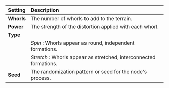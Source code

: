 | Setting    | Description                                                        |
| :--------- | :----------------------------------------------------------------- |
| **Whorls** | The number of whorls to add to the terrain.                        |
| **Power**  | The strength of the distortion applied with each whorl.            |
| **Type**   |                                                                    |
|            | *Spin* : Whorls appear as round, independent formations.           |
|            | *Stretch* : Whorls appear as stretched, interconnected formations. |
| **Seed**   | The randomization pattern or seed for the node's process.          |